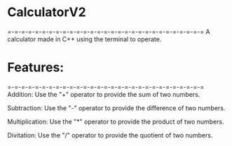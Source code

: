# CalculatorV2
=-=-=-=-=-=-=-=-=-=-=-=-=-=-=-=-=-=-=-=-=-=-=-=-=-=-=-=-=
A calculator made in C++ using the terminal to operate.


# Features:
=-=-=-=-=-=-=-=-=-=-=-=-=-=-=-=-=-=-=-=-=-=-=-=-=-=-=-=-=
Addition: Use the "+" operator to provide the sum of two numbers.

Subtraction: Use the "-" operator to provide the difference of two numbers.

Multiplication: Use the "*" operator to provide the product of two numbers.

Divitation: Use the "/" operator to provide the quotient of two numbers.
